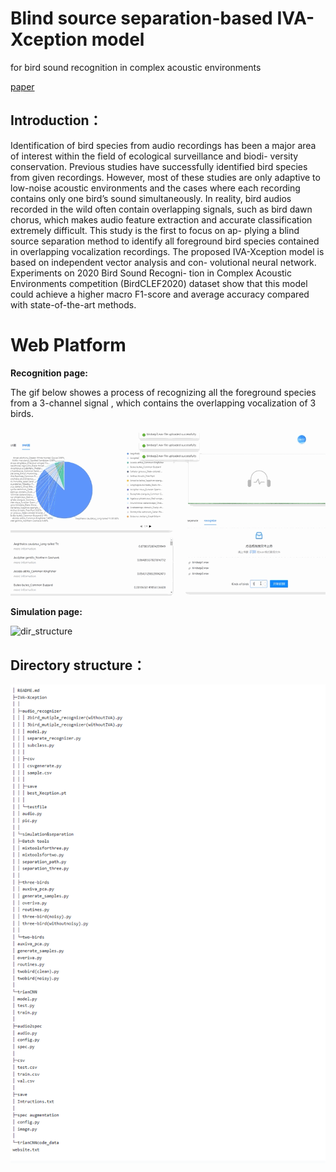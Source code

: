 #  Blind source separation-based IVA-Xception model
for bird sound recognition in complex acoustic
environments

[paper](https://ietresearch.onlinelibrary.wiley.com/doi/10.1049/ell2.12160)

## Introduction：

Identification of bird species from audio recordings has been a major
area of interest within the field of ecological surveillance and biodi-
versity conservation. Previous studies have successfully identified bird
species from given recordings. However, most of these studies are only
adaptive to low-noise acoustic environments and the cases where each
recording contains only one bird’s sound simultaneously. In reality, bird
audios recorded in the wild often contain overlapping signals, such as
bird dawn chorus, which makes audio feature extraction and accurate
classification extremely difficult. This study is the first to focus on ap-
plying a blind source separation method to identify all foreground bird
species contained in overlapping vocalization recordings. The proposed
IVA-Xception model is based on independent vector analysis and con-
volutional neural network. Experiments on 2020 Bird Sound Recogni-
tion in Complex Acoustic Environments competition (BirdCLEF2020)
dataset show that this model could achieve a higher macro F1-score and
average accuracy compared with state-of-the-art methods.



# Web Platform

**Recognition page:**

The gif  below showes a process of recognizing all the foreground species from a 3-channel signal , which contains the overlapping vocalization of 3 birds.  

![dir_structure](https://github.com/dalision/IVA-Xception/blob/master/images/recognize.gif )

**Simulation page:**

![dir_structure](https://github.com/dalision/IVA-Xception/blob/master/images/simulation_lab.gif )



## Directory structure：

![dir_structure](https://github.com/dalision/IVA-Xception/blob/master/images/dir_structure.png )